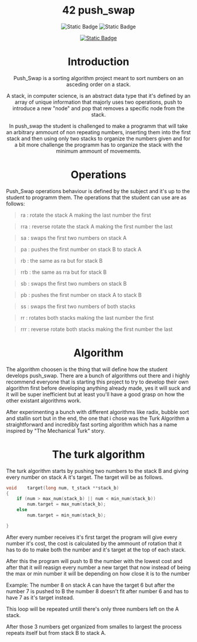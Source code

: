 <div align="center">

# 42 push_swap

![Static Badge](https://img.shields.io/badge/Score-%3100%2F100-green?style=for-the-badge&logo=42&labelColor=%2302343F&color=%23F0EDCC)
![Static Badge](https://img.shields.io/badge/Programming%20Language-green?style=for-the-badge&logo=C&labelColor=%2302343F&color=%23F0EDCC)

[![Static Badge](https://img.shields.io/badge/Music%20Suggestion-Click%20Me?style=for-the-badge&logo=YouTube&logoColor=%23000000&labelColor=%23FFFFFF&color=%23FF0000)](https://www.youtube.com/watch?v=kdURqcVxIdk)

</div>

<div align="center">

# Introduction

Push_Swap is a sorting algorithm project meant to sort numbers on an asceding order on a stack.

A stack, in computer science, is an abstract data type that it's defined by an array of unique information that majorly uses two operations, push to introduce a new "node" and pop that removes a specific node from the stack.

In push_swap the student is challenged to make a programm that will take an arbitrary ammount of non repeating numbers, inserting them into the first stack and then using only two stacks to organize the numbers given and for a bit more challenge the programm has to organize the stack with the minimum ammount of movememts.

# Operations

</div>

Push_Swap operations behaviour is defined by the subject and it's up to the student to programm them. The operations that the student can use are as follows:

>ra : rotate the stack A making the last number the first

>rra : reverse rotate the stack A making the first number the last

>sa : swaps the first two numbers on stack A

>pa : pushes the first number on stack B to stack A

>rb : the same as ra but for stack B

>rrb : the same as rra but for stack B

>sb : swaps the first two numbers on stack B

>pb : pushes the first number on stack A to stack B

>ss : swaps the first two numbers of both stacks

>rr : rotates both stacks making the last number the first

>rrr : reverse rotate both stacks making the first number the last

<div align="center">

# Algorithm

</div>

The algorithm choosen is the thing that will define how the student develops push_swap. There are a bunch of algorithms out there and i highly recommend everyone
that is starting this project to try to develop their own algorithm first before developing anything already made, yes it will suck and it will be super inefficient but at least
you'll have a good grasp on how the other existant algorithms work.

After experimenting a bunch with different algorithms like radix, bubble sort and stallin sort but in the end, the one that i chose was the Turk Algorithm a straightforward and incredibly fast sorting algorithm which has a name inspired by "The Mechanical Turk" story.

<div align="center">

# The turk algorithm

</div>

The turk algorithm starts by pushing two numbers to the stack B and giving every number on stack A it's target. 
The target will be as follows.
```c
void    target(long num, t_stack **stack_b)
{
    if (num > max_num(stack_b) || num < min_num(stack_b))
        num.target = max_num(stack_b);
    else
        num.target = min_num(stack_b);

}
```
After every number receives it's first target the program will give every number it's cost, the cost is calculated by the ammount of rotation that it has to do to make both the number and it's target at the top of each stack.

After this the program will push to B the number with the lowest cost and after that it will reasign every number a new target that now instead of being the max or min number it will be depending on how close it is to the number 

Example:
    The number 8 on stack A can have the target 6 but after the number 7 is pushed to B the number 8 doesn't fit after number 6 and has to have 7 as it's target instead.

This loop will be repeated untill there's only three numbers left on the A stack.

After those 3 numbers get organized from smalles to largest the process repeats itself but from stack B to stack A.
